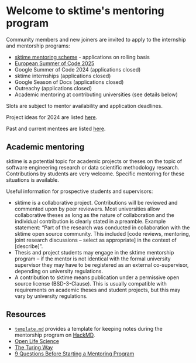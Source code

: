 # Welcome to sktime's mentoring program

Community members and new joiners are invited to apply to the internship and mentorship programs: 
- [sktime mentoring scheme](https://www.sktime.net/en/latest/get_involved/mentoring.html) - applications on rolling basis
- [European Summer of Code 2025](https://github.com/sktime/mentoring/blob/main/internships/esoc2025.md)
- Google Summer of Code 2024 (applications closed)
- sktime internships (applications closed)
- Google Season of Docs (applications closed)
- Outreachy (applications closed)
- Academic mentoring at contributing universities (see details below)

Slots are subject to mentor availability and application deadlines.

Project ideas for 2024 are listed [here](https://github.com/sktime/mentoring/blob/main/internships/projects_2024.md).

Past and current mentees are listed [here](https://github.com/sktime/mentoring/issues?q=label%3Amentoring+).

## Academic mentoring
sktime is a potential topic for academic projects or theses on the topic of software engineering research or data scientific methodology research. 
Contributions by students are very welcome. 
Specific mentoring for these situations is available.

Useful information for prospective students and supervisors:
- sktime is a collaborative project. Contributions will be reviewed and commented upon by peer reviewers. Most universities allow collaborative theses as long as the nature of collaboration and the individual contribution is clearly stated in a preamble. Example statement: “Part of the research was conducted in collaboration with the sktime open source community. This included [code reviews, mentoring, joint research discussions – select as appropriate] in the context of [describe]”.
- Thesis and project students may engage in the sktime mentorship program – if the mentor is not identical with the formal university supervisor they may have to be registered as an external co-supervisor, depending on university regulations.
- A contribution to sktime means publication under a permissive open source license (BSD-3-Clause). This is usually compatible with requirements on academic theses and student projects, but this may vary by university regulations.

## Resources
* [`template.md`](https://github.com/sktime/mentorship-programme/blob/master/template.md) provides a template for keeping notes during the mentorship program on [HackMD](https://hackmd.io).
* [Open Life Science](https://openlifesci.org)
* [The Turing Way](https://the-turing-way.netlify.app/welcome)
* [9 Questions Before Starting a Mentoring Program](http://www.mentoringstandard.com/9-questions-before-starting-a-mentoring-program/)
